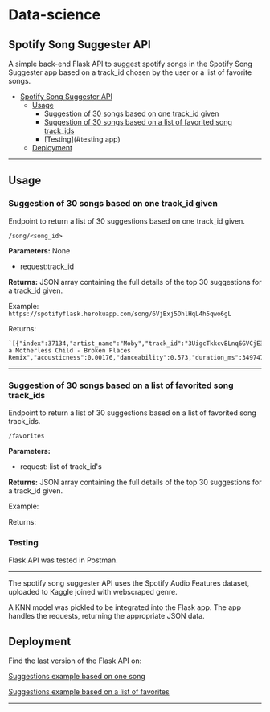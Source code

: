 # Data-science

## Spotify Song Suggester API

A simple back-end Flask API to suggest spotify songs in the Spotify Song Suggester app
based on a track_id chosen by the user or a list of favorite songs.

- [Spotify Song Suggester API](#spotify-song-suggester-api)
  - [Usage](#usage)
    - [Suggestion of 30 songs based on one track_id given](#suggested-songs-based-on-a-song)
    - [Suggestion of 30 songs based on a list of favorited song track_ids](#suggested-songs-based-on-a-list-of-favorites)
    - [Testing](#testing app)
  - [Deployment](#deployment)

---

## Usage

### Suggestion of 30 songs based on one track_id given

Endpoint to return a list of 30 suggestions based on one track_id given.

    /song/<song_id>

**Parameters:** None

- request:track_id

**Returns:** JSON array containing the full details of the top 30 suggestions for a track_id given.

Example:
` https://spotifyflask.herokuapp.com/song/6VjBxj5OhlHqL4h5qwo6gL`

Returns:

    `[{"index":37134,"artist_name":"Moby","track_id":"3UigcTkkcvBLnq6GVCjE3i","track_name":"Like a Motherless Child - Broken Places Remix","acousticness":0.00176,"danceability":0.573,"duration_ms":349747,"energy":0.858,"instrumentalness":0.301,"key":2,"liveness":0.208,"loudness":-6.335,"mode":1,"speechiness":0.0497,"tempo":101.984,"time_signature":4,"valence":0.241,"popularity":27,"genre":"electronic"}...`

---

### Suggestion of 30 songs based on a list of favorited song track_ids

Endpoint to return a list of 30 suggestions based on a list of favorited song track_ids.

    /favorites

**Parameters:**

- request: list of track_id's

**Returns:** JSON array containing the full details of the top 30 suggestions for a track_id given.

Example:



Returns:



### Testing

Flask API was tested in Postman.

---


The spotify song suggester API uses the Spotify Audio Features dataset, uploaded to Kaggle joined with webscraped genre.

A KNN model was pickled to be integrated into the Flask app. 
The app handles the requests, returning the appropriate JSON data.

## Deployment

Find the last version of the Flask API on:

[Suggestions example based on one song](https://spotifyflask.herokuapp.com/song/6VjBxj5OhlHqL4h5qwo6gL)

[Suggestions example based on a list of favorites]()

---
